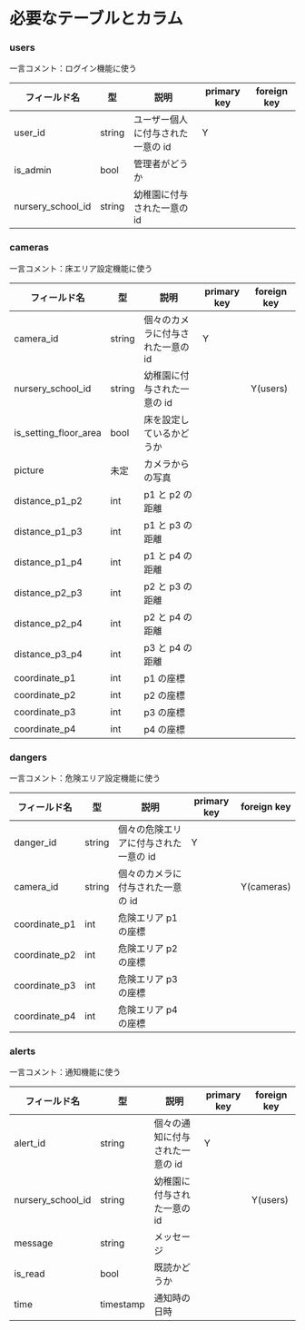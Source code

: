 # 必要なテーブルとカラム

### users

一言コメント：ログイン機能に使う

| フィールド名      | 型     | 説明                              | primary key | foreign key |
| ----------------- | ------ | --------------------------------- | ----------- | ----------- |
| user_id           | string | ユーザー個人に付与された一意の id | Y           |             |
| is_admin          | bool   | 管理者がどうか                    |             |             |
| nursery_school_id | string | 幼稚園に付与された一意の id       |             |             |

### cameras

一言コメント：床エリア設定機能に使う

| フィールド名          | 型     | 説明                              | primary key | foreign key |
| --------------------- | ------ | --------------------------------- | ----------- | ----------- |
| camera_id             | string | 個々のカメラに付与された一意の id | Y           |             |
| nursery_school_id     | string | 幼稚園に付与された一意の id       |             | Y(users)    |
| is_setting_floor_area | bool   | 床を設定しているかどうか          |             |             |
| picture               | 未定   | カメラからの写真                  |             |             |
| distance_p1_p2        | int    | p1 と p2 の距離                   |             |             |
| distance_p1_p3        | int    | p1 と p3 の距離                   |             |             |
| distance_p1_p4        | int    | p1 と p4 の距離                   |             |             |
| distance_p2_p3        | int    | p2 と p3 の距離                   |             |             |
| distance_p2_p4        | int    | p2 と p4 の距離                   |             |             |
| distance_p3_p4        | int    | p3 と p4 の距離                   |             |             |
| coordinate_p1         | int    | p1 の座標                         |             |             |
| coordinate_p2         | int    | p2 の座標                         |             |             |
| coordinate_p3         | int    | p3 の座標                         |             |             |
| coordinate_p4         | int    | p4 の座標                         |             |             |

### dangers

一言コメント：危険エリア設定機能に使う

| フィールド名  | 型     | 説明                                  | primary key | foreign key |
| ------------- | ------ | ------------------------------------- | ----------- | ----------- |
| danger_id     | string | 個々の危険エリアに付与された一意の id | Y           |             |
| camera_id     | string | 個々のカメラに付与された一意の id     |             | Y(cameras)  |
| coordinate_p1 | int    | 危険エリア p1 の座標                  |             |             |
| coordinate_p2 | int    | 危険エリア p2 の座標                  |             |             |
| coordinate_p3 | int    | 危険エリア p3 の座標                  |             |             |
| coordinate_p4 | int    | 危険エリア p4 の座標                  |             |             |

### alerts

一言コメント：通知機能に使う

| フィールド名      | 型        | 説明                            | primary key | foreign key |
| ----------------- | --------- | ------------------------------- | ----------- | ----------- |
| alert_id          | string    | 個々の通知に付与された一意の id | Y           |             |
| nursery_school_id | string    | 幼稚園に付与された一意の id     |             | Y(users)    |
| message           | string    | メッセージ                      |             |             |
| is_read           | bool      | 既読かどうか                    |             |             |
| time              | timestamp | 通知時の日時                    |             |             |
